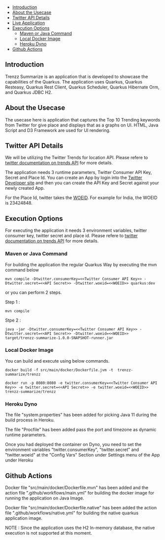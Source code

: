 - [Introduction](#introduction)
- [About the Usecase](#about-the-usecase)
- [Twitter API Details](#twitter-api-details)
- [Live Application](#live-application)
- [Execution Options](#execution-options)
    - [Maven or Java Command](#maven-or-java-command)
    - [Local Docker Image](#local-docker-image)
    - [Heroku Dyno](#heroku-dyno)
- [Github Actions](#github-actions)

## Introduction

Trenzz Summarize is an application that is developed to showcase the capabilities of the Quarkus. The application uses Quarkus, Quarkus Resteasy, Quarkus Rest Client, Quarkus Scheduler, Quarkus Hibernate Orm, and Quarkus JDBC H2.

## About the Usecase

The usecase here is application that captures the Top 10 Trending keywords from Twitter for give place and displays that as a graphs on UI. HTML, Java Script and D3 Framework are used for UI rendering.

## Twitter API Details

We will be utilizing the Twitter Trends for location API. Please refere to [twitter documentation on trends API](https://developer.twitter.com/en/docs/trends/trends-for-location/overview) for more details. 

The application  needs 3 runtime parameters, Twitter Consumer API Key, Secret and Place Id. You can create an App by login into the [Twitter Developer site](https://developer.twitter.com/en/apps) and then you can create the API Key and Secret against your newly created App. 

For the Place Id, twitter takes the [WOEID](https://en.wikipedia.org/wiki/WOEID). For example for India, the WOEID is 23424848.

## Execution Options

For executing the application it needs 3 environment variables, twitter consumer key, twitter secret and place id. Please refere to [twitter documentation on trends API](https://developer.twitter.com/en/docs/trends/trends-for-location/overview) for more details.

### Maven or Java Command

For building the application the regular Quarkus Way by executing the mvn command below 

```
mvn compile -Dtwitter.consumerKey=<<Twitter Consumer API Key>> -Dtwitter.secret=<<API Secret>> -Dtwitter.woeid=<<WOEID>> quarkus:dev
```

or you can perform 2 steps.

Step 1 :

```
mvn compile
```

Stpe 2 :

```
java -jar -Dtwitter.consumerKey=<<Twitter Consumer API Key>> -Dtwitter.secret=<<API Secret>> -Dtwitter.woeid=<<WOEID>> target/trenzz-summarize-1.0.0-SNAPSHOT-runner.jar
```

### Local Docker Image

You can build and execute using below commands.

```
docker build -f src/main/docker/Dockerfile.jvm -t  trenzz-summarize/trenzz
```

```
docker run -p 8080:8080 -e twitter.consumerKey=<<Twitter Consumer API Key>> -e twitter.secret=<<API Secret>> -e twitter.woeid=<<WOEID>> trenzz-summarize/trenzz
```

### Heroku Dyno

The file "system.properties" has been added for picking Java 11 during the build process in Heroku.

The file "Procfile" has been added pass the port and timezone as dynamic runtime parameters.

Once you had deployed the container on Dyno, you need to set the environment variables "twitter.consumerKey", "twitter.secret" and "twitter.woeid" at the "Config Vars" Section under Settings menu of the App under Heroku

## Github Actions

Docker file "src/main/docker/Dockerfile.mvn" has been added and the action file ".github/workflows/main.yml" for building the docker image for running the application on Java Image.

Docker file "src/main/docker/Dockerfile.native" has been added the action file ".github/workflows/native.yml" for building the native quarkus application image.

NOTE : Since the application uses the H2 In-memory database, the native execution is not supported at this moment.
